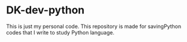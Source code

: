 # DK-dev-python

This is just my personal code.
This repository is made for savingPython codes that I write to study Python language.
